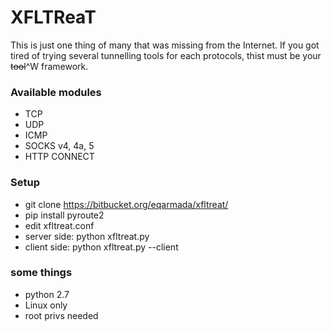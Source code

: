 # XFLTReaT #
This is just one thing of many that was missing from the Internet. If you got tired of trying several tunnelling tools for each protocols, thist must be your ~~tool~~^W framework.

### Available modules ###

* TCP
* UDP
* ICMP
* SOCKS v4, 4a, 5
* HTTP CONNECT

### Setup ###
* git clone https://bitbucket.org/eqarmada/xfltreat/
* pip install pyroute2
* edit xfltreat.conf
* server side: python xfltreat.py
* client side: python xfltreat.py --client

### some things ###
* python 2.7
* Linux only
* root privs needed